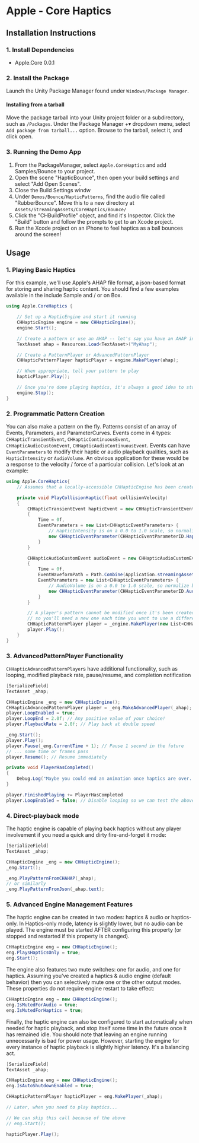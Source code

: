 # Apple - Core Haptics

## Installation Instructions

### 1. Install Dependencies
* Apple.Core 0.0.1

### 2. Install the Package
Launch the Unity Package Manager found under `Windows/Package Manager`.

#### Installing from a tarball
Move the package tarball into your Unity project folder or a subdirectory, such as `/Packages`.
Under the Package Manager +▾ dropdown menu, select `Add package from tarball...` option.
Browse to the tarball, select it, and click open.

### 3. Running the Demo App
1. From the PackageManager, select `Apple.CoreHaptics` and add Samples/Bounce to your project.
2. Open the scene "HapticBounce", then open your build settings and select "Add Open Scenes".
3. Close the Build Settings windw
4. Under `Demos/Bounce/HapticPatterns`, find the audio file called "RubberBounce". Move this to a new directory at `Assets/StreamingAssets/CoreHaptics/Bounce/`
5. Click the "CHBuildProfile" object, and find it's Inspector. Click the "Build" button and follow the prompts to get to an Xcode project.
6. Run the Xcode project on an iPhone to feel haptics as a ball bounces around the screen!

## Usage

### 1. Playing Basic Haptics
For this example, we'll use Apple's AHAP file format, a json-based format for storing and sharing haptic content. You should find a few examples available in the include Sample and / or on Box.
```csharp
using Apple.CoreHaptics {

    // Set up a HapticEngine and start it running
    CHHapticEngine engine = new CHHapticEngine();
    engine.Start();

    // Create a pattern or use an AHAP -- let's say you have an AHAP in your project at ".../Resources/MyAhap.ahap"
    TextAsset ahap = Resources.Load<TextAsset>("MyAhap");

    // Create a PatternPlayer or AdvancedPatternPlayer
    CHHapticPatternPlayer hapticPlayer = engine.MakePlayer(ahap);

    // When appropriate, tell your pattern to play
    hapticPlayer.Play();

    // Once you're done playing haptics, it's always a good idea to stop your HapticEngine and conserve power
    engine.Stop();
}
```
### 2. Programmatic Pattern Creation
You can also make a pattern on the fly.
Patterns consist of an array of Events, Parameters, and ParameterCurves.
Events come in 4 types: `CHHapticTransientEvent`, `CHHapticContinuousEvent`, `CHHapticAudioCustomEvent`, `CHHapticAudioContinuousEvent`.
Events can have `EventParameters` to modify their haptic or audio playback qualities, such as `HapticIntensity` or `AudioVolume`.
An obvious application for these would be a response to the velocity / force of a particular collision. Let's look at an example:

```csharp
using Apple.CoreHaptics{
    // Assumes that a locally-accessible CHHapticEngine has been created and started.

    private void PlayCollisionHaptic(float collisionVelocity)
    {
        CHHapticTransientEvent hapticEvent = new CHHapticTransientEvent
        {
            Time = 0f,
            EventParameters = new List<CHHapticEventParameters> {
                // HapticIntensity is on a 0.0 to 1.0 scale, so normalize by some factor
                new CHHapticEventParameter(CHHapticEventParameterID.HapticIntensity, collisionVelocity / MAX_VELOCITY);
            }
        }

        CHHapticAudioCustomEvent audioEvent = new CHHapticAudioCustomEvent
        {
            Time = 0f,
            EventWaveformPath = Path.Combine(Application.streamingAssetsPath, "CollisionSound.wav"),
            EventParameters = new List<CHHapticEventParameters> {
                // AudioVolume is on a 0.0 to 1.0 scale, so normalize by some factor
                new CHHapticEventParameter(CHHapticEventParameterID.AudioVolume, collisionVelocity / MAX_VELOCITY);
            }
        }

        // A player's pattern cannot be modified once it's been created,
        // so you'll need a new one each time you want to use a different pattern
        CHHapticPatternPlayer player = _engine.MakePlayer(new List<CHHapticEvent>{hapticEvent, audioEvent});
        player.Play();
    }
}
```

### 3. AdvancedPatternPlayer Functionality
`CHHapticAdvancedPatternPlayer`s have additional functionality, such as looping, modified playback rate, pause/resume, and completion notification
```csharp
[SerializeField]
TextAsset _ahap;

CHHapticEngine _eng = new CHHapticEngine();
CHHapticAdvancedPatternPlayer player = _eng.MakeAdvancedPlayer(_ahap);
player.LoopEnabled = true;
player.LoopEnd = 2.0f; // Any positive value of your choice!
player.PlaybackRate = 2.0f; // Play back at double speed

_eng.Start();
player.Play();
player.Pause(_eng.CurrentTime + 1); // Pause 1 second in the future
// ... some time or frames pass
player.Resume(); // Resume immediately

private void PlayerHasCompleted()
{
    Debug.Log("Maybe you could end an animation once haptics are over..?");
}

player.FinishedPlaying += PlayerHasCompleted
player.LoopEnabled = false; // Disable looping so we can test the above completion handler behavior
```

### 4. Direct-playback mode
The haptic engine is capable of playing back haptics without any player involvement if you need a quick and dirty fire-and-forget it mode:
```csharp
[SerializeField]
TextAsset _ahap;

CHHapticEngine _eng = new CHHapticEngine();
_eng.Start();

_eng.PlayPatternFromCHAHAP(_ahap);
// or similarly
_eng.PlayPatternFromJson(_ahap.text);
```

### 5. Advanced Engine Management Features
The haptic engine can be created in two modes: haptics & audio or haptics-only. In Haptics-only mode, latency is slightly lower, but no audio can be played. The engine must be started AFTER configuring this property (or stopped and restarted if this property is changed).
```csharp
CHHapticEngine eng = new CHHapticEngine();
eng.PlaysHapticsOnly = true;
eng.Start();
```

The engine also features two mute switches: one for audio, and one for haptics. Assuming you've created a haptics & audio engine (default behavior) then you can selectively mute one or the other output modes. These properties do not require engine restart to take effect:
```csharp
CHHapticEngine eng = new CHHapticEngine();
eng.IsMutedForAudio = true;
eng.IsMutedForHaptics = true;
```

Finally, the haptic engine can also be configured to start automatically when needed for haptic playback, and stop itself some time in the future once it has remained idle.
You should note that leaving an engine running unnecessarily is bad for power usage. However, starting the engine for every instance of haptic playback is slightly higher latency. It's a balancing act.
```csharp
[SerializeField]
TextAsset _ahap;

CHHapticEngine eng = new CHHapticEngine();
eng.IsAutoShutdownEnabled = true;

CHHapticPatternPlayer hapticPlayer = eng.MakePlayer(_ahap);

// Later, when you need to play haptics...

// We can skip this call because of the above
// eng.Start();

hapticPlayer.Play();
```
